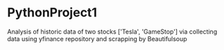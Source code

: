 # PythonProject1
Analysis of historic data of two stocks ['Tesla', 'GameStop'] via collecting data using yfinance repository and scrapping by Beautifulsoup
